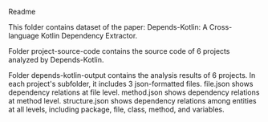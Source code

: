 Readme

This folder contains dataset of the paper: Depends-Kotlin: A Cross-language Kotlin Dependency Extractor.

Folder project-source-code contains the source code of 6 projects analyzed by Depends-Kotlin.

Folder depends-kotlin-output contains the analysis results of 6 projects. In each project's subfolder, it includes 3 json-formatted files. file.json shows dependency relations at file level. method.json shows dependency relations at method level. structure.json shows dependency relations among entities at all levels, including package, file, class, method, and variables.
